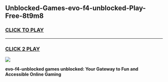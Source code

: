 
## Unblocked-Games-evo-f4-unblocked-Play-Free-8t9m8
<h3>
<a href="https://premium76.site?title=evo-f4-unblocked&ref=18A1">CLICK TO PLAY</a></h3>
<hr>

<h3>
<a href="https://premium76.site?title=evo-f4-unblocked&ref=18A1">CLICK 2 PLAY</a>
  
</h3>

<a href="https://premium76.site?title=evo-f4-unblocked&ref=18A1"><img src="https://clearcache.store/games.png"></a>


**evo-f4-unblocked games unblocked: Your Gateway to Fun and Accessible Online Gaming**
